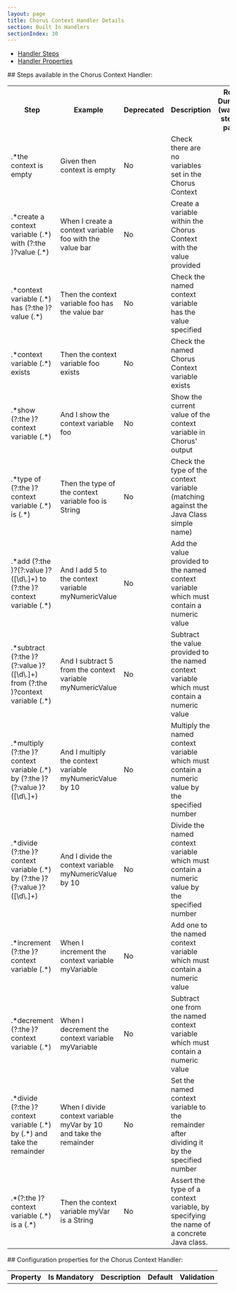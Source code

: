 ```yaml
---
layout: page
title: Chorus Context Handler Details
section: Built In Handlers
sectionIndex: 30
---
```




* [Handler Steps](#steps)  
* [Handler Properties](#properties)


<a name="steps"/>
## Steps available in the Chorus Context Handler:


<table>
    <tr>
        <th>Step</th><th>Example</th><th>Deprecated</th><th>Description</th><th>Retry Duration (wait for step to pass)</th>
    </tr>
    <tr>
        <td>.*the context is empty</td>
        <td>Given then context is empty</td>
        <td>No</td>
        <td>Check there are no variables set in the Chorus Context</td>
        <td></td>
    </tr>
    <tr>
        <td>.*create a context variable (.*) with (?:the )?value (.*)</td>
        <td>When I create a context variable foo with the value bar</td>
        <td>No</td>
        <td>Create a variable within the Chorus Context with the value provided</td>
        <td></td>
    </tr>
    <tr>
        <td>.*context variable (.*) has (?:the )?value (.*)</td>
        <td>Then the context variable foo has the value bar</td>
        <td>No</td>
        <td>Check the named context variable has the value specified</td>
        <td></td>
    </tr>
    <tr>
        <td>.*context variable (.*) exists</td>
        <td>Then the context variable foo exists</td>
        <td>No</td>
        <td>Check the named Chorus Context variable exists</td>
        <td></td>
    </tr>
    <tr>
        <td>.*show (?:the )?context variable (.*)</td>
        <td>And I show the context variable foo</td>
        <td>No</td>
        <td>Show the current value of the context variable in Chorus' output</td>
        <td></td>
    </tr>
    <tr>
        <td>.*type of (?:the )?context variable (.*) is (.*)</td>
        <td>Then the type of the context variable foo is String</td>
        <td>No</td>
        <td>Check the type of the context variable (matching against the Java Class simple name)</td>
        <td></td>
    </tr>
    <tr>
        <td>.*add (?:the )?(?:value )?([\d\.]+) to (?:the )?context variable (.*)</td>
        <td>And I add 5 to the context variable myNumericValue</td>
        <td>No</td>
        <td>Add the value provided to the named context variable which must contain a numeric value</td>
        <td></td>
    </tr>
    <tr>
        <td>.*subtract (?:the )?(?:value )?([\d\.]+) from (?:the )?context variable (.*)</td>
        <td>And I subtract 5 from the context variable myNumericValue</td>
        <td>No</td>
        <td>Subtract the value provided to the named context variable which must contain a numeric value</td>
        <td></td>
    </tr>
    <tr>
        <td>.*multiply (?:the )?context variable (.*) by (?:the )?(?:value )?([\d\.]+)</td>
        <td>And I multiply the context variable myNumericValue by 10</td>
        <td>No</td>
        <td>Multiply the named context variable which must contain a numeric value by the specified number</td>
        <td></td>
    </tr>
    <tr>
        <td>.*divide (?:the )?context variable (.*) by (?:the )?(?:value )?([\d\.]+)</td>
        <td>And I divide the context variable myNumericValue by 10</td>
        <td>No</td>
        <td>Divide the named context variable which must contain a numeric value by the specified number</td>
        <td></td>
    </tr>
    <tr>
        <td>.*increment (?:the )?context variable (.*)</td>
        <td>When I increment the context variable myVariable</td>
        <td>No</td>
        <td>Add one to the named context variable which must contain a numeric value</td>
        <td></td>
    </tr>
    <tr>
        <td>.*decrement (?:the )?context variable (.*)</td>
        <td>When I decrement the context variable myVariable</td>
        <td>No</td>
        <td>Subtract one from the named context variable which must contain a numeric value</td>
        <td></td>
    </tr>
    <tr>
        <td>.*divide (?:the )?context variable (.*) by (.*) and take the remainder</td>
        <td>When I divide context variable myVar by 10 and take the remainder</td>
        <td>No</td>
        <td>Set the named context variable to the remainder after dividing it by the specified number</td>
        <td></td>
    </tr>
    <tr>
        <td>.*(?:the )?context variable (.*) is a (.*)</td>
        <td>Then the context variable myVar is a String</td>
        <td>No</td>
        <td>Assert the type of a context variable, by specifying the name of a concrete Java class.</td>
        <td></td>
    </tr>

</table>



<a name="properties"/>
## Configuration properties for the Chorus Context Handler:

<table>
    <tr>
        <th>Property</th><th>Is Mandatory</th><th>Description</th><th>Default</th><th>Validation</th>
    </tr>

</table>
